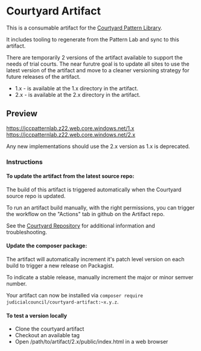 # Courtyard Artifact

This is a consumable artifact for the [Courtyard Pattern Library](https://github.com/Exygy/courtyard).

It includes tooling to regenerate from the Pattern Lab and sync to this artifact.

There are temporarily 2 versions of the artifact available to support the needs of trial courts. The near furutre goal is to update all sites to use the latest version of the artifact and move to a cleaner versioning strategy for future releases of the artifact.

 - 1.x - is available at the 1.x directory in the artifact.
 - 2.x - is available at the 2.x directory in the artifact.

## Preview
https://jccpatternlab.z22.web.core.windows.net/1.x
https://jccpatternlab.z22.web.core.windows.net/2.x

Any new implementations should use the 2.x version as 1.x is deprecated.


### Instructions

#### To update the artifact from the latest source repo:

The build of this artifact is triggered automatically when the Courtyard source repo is updated.

To run an artifact build manually, with the right permissions, you can trigger the workflow on the "Actions" tab in github on the Artifact repo.

See the [Courtyard Repository](https://github.com/Exygy/courtyard) for additional information and troubleshooting.


#### Update the composer package:

The artifact will automatically increment it's patch level version on each build to trigger a new release on Packagist.

To indicate a stable release, manually increment the major or minor semver number.

Your artifact can now be installed via `composer require judicialcouncil/courtyard-artifact:~x.y.z`.

#### To test a version locally

 - Clone the courtyard artifact
 - Checkout an available tag
 - Open /path/to/artifact/2.x/public/index.html in a web browser
